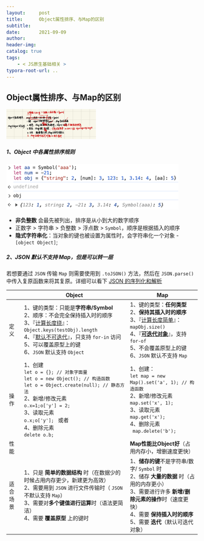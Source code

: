 ```yaml
---
layout:     post
title:      Object属性排序、与Map的区别
subtitle:  
date:       2021-09-09
author:     
header-img: 
catalog: true
tags:
    - < JS原生基础相关 >
typora-root-url: ..
---
```


## Object属性排序、与Map的区别

<img src="/../img/assets_2023/image-20241103200316638.png" alt="image-20241103200316638" style="zoom:23%;" />

##### 1、Object 中各属性排序规则

<img src="/../img/assets_2023/image-20241024095830999.png" alt="image-20241024095830999" style="zoom:50%;" />

- **非负整数** 会最先被列出，排序是从小到大的数字顺序
- 正数字 > 字符串 > 负整数 > 浮点数 > `Symbol`，顺序是根据插入的顺序
- **隐式字符串化**：当对象的键也被设置为属性时，会字符串化一个对象 - `[object Object]`;

##### 2、JSON 默认不支持 Map，但是可以转一层

若想要通过 `JSON` 传输 `Map` 则需要使用到 `.toJSON()` 方法，然后在 `JSON.parse()` 中传入复原函数来将其复原。详细可以看下 [JSON 的序列化和解析](https://link.zhihu.com/?target=https%3A//juejin.cn/post/6931927132427780103%23heading-5)

|           | Object                                                       | Map                                                          |
| --------- | ------------------------------------------------------------ | ------------------------------------------------------------ |
| 定义      | 1、键的类型：只能是**字符串/Symbol**<br>2、顺序：不会完全保持插入时的顺序<br>3、『<u>计算长度绕</u>』：`Object.keys(testObj).length`<br>4、『<u>默认不可迭代</u>』，只支持 `for-in` 访问<br>5、可以覆盖原型上的键<br/>6、`JSON` 默认支持 `Object` | 1、键的类型：**任何类型**<br/>2、**保持其插入时的顺序**<br/>3、『<u>计算长度简单</u>』：`mapObj.size()`<br/>4、『<u>**可迭代对象**</u>』，支持 `for-of`<br/>5、不会覆盖原型上的键<br/>6、`JSON` 默认不支持 `Map` |
| 操作      | 1、创建<br>`let o = {}; // 对象字面量 `<br/>`let o = new Object(); // 构造函数`<br/>`let o = Object.create(null); // 静态方法 `<br/>2、新增/修改元素<br>`o.x=1;o['y'] = 2;`<br>3、读取元素<br>`o.x;o['y']; ` 或者 <br>4、删除元素<br>`delete o.b;` | 1、创建：<br>`let map = new Map().set('a', 1); // 构造函数`<br>2、新增/修改元素<br>`map.set('x', 1); `<br/>3、读取元素<br/>`map.get('x');`<br/>4、删除元素<br/>` map.delete('b');` |
| 性能      |                                                              | **Map性能比Object好**（占用内存小，增删速度更快）            |
| 适合 场景 | 1、只是 **简单的数据结构** 时（在数据少的时候占用内存更少，新建更为高效） <br/>2、需要用到 `JSON` 进行文件传输时（ `JSON` 不默认支持 `Map`） <br/>3、需要对**多个键值进行运算**时（语法更简洁） <br/>4、需要 **覆盖原型** 上的键时 | 1、**储存的键**不是字符串/数字/ `Symbol` 时<br/>2、储存 **大量的数据** 时（占用的内存更小） <br/>3、需要进行许多 **新增/删除元素的操作**时（速度更快） <br/>4、需要 **保持插入时的顺序** <br/>5、需要 **迭代**（默认可迭代对象） |



